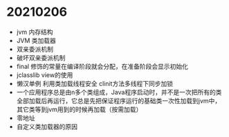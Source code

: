 # 20210206

+ jvm 内存结构
+ JVM 类加载器
+ 双亲委派机制
+ 破坏双亲委派机制
+ final 修饰的常量在编译阶段就会分配，在准备阶段会显示初始化
+ jclasslib view的使用
+ 懒汉单例 利用类加载线程安全  clinit方法多线程下同步加锁
+ 一个应用程序总是由n多个类组成，Java程序启动时，并不是一次把所有的类全部加载后再运行，它总是先把保证程序运行的基础类一次性加载到jvm中，其它类等到jvm用到的时候再加载（按需加载）
+ 零地址
+ 自定义类加载器的原因
